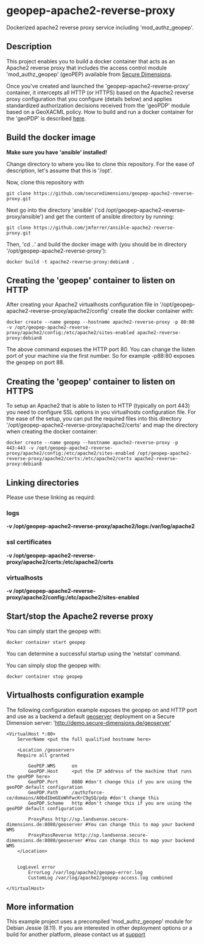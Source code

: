 # geopep-apache2-reverse-proxy
Dockerized apache2 reverse proxy service including 'mod_authz_geopep'.

## Description
This project enables you to build a docker container that acts as an Apache2 reverse proxy
that includes the access control module 'mod_authz_geopep' (geoPEP) available from [Secure Dimensions](https://www.secure-dimensions.de).

Once you've created and launched the 'geopep-apache2-reverse-proxy' container, it intercepts all HTTP (or HTTPS) based on the
Apache2 reverse proxy configuration that you configure (details below) and applies standardized authorization decisions received 
from the 'geoPDP' module based on a GeoXACML policy. How to build and run a docker container for the 'geoPDP' is described [here](todo).

## Build the docker image
**Make sure you have 'ansible' installed!**

Change directory to where you like to clone this repository. For the ease of description, let's assume that this is '/opt'.

Now, clone this repository with
```
git clone https://github.com/securedimensions/geopep-apache2-reverse-proxy.git
```

Next go into the directory 'ansible' ('cd /opt/geopep-apache2-reverse-proxy/ansible') and 
get the content of ansible directory by running:
```
git clone https://github.com/jmferrer/ansible-apache2-reverse-proxy.git
```

Then, 'cd ..' and build the docker image with (you should be in directory '/opt/geopep-apache2-reverse-proxy'):
```
docker build -t apache2-reverse-proxy:debian8 .
```

## Creating the 'geopep' container to listen on HTTP
After creating your Apache2 virtualhosts configuration file in '/opt/geopep-apache2-reverse-proxy/apache2/config' create the docker container with:
```
docker create --name geopep --hostname apache2-reverse-proxy -p 80:80 -v /opt/geopep-apache2-reverse-proxy/apache2/config:/etc/apache2/sites-enabled apache2-reverse-proxy:debian8
```
The above command exposes the HTTP port 80. You can change the listen port of your machine via the first number. So for example -p88:80 exposes the geopep on port 88.

## Creating the 'geopep' container to listen on HTTPS
To setup an Apache2 that is able to listen to HTTP (typically on port 443) you need to configure SSL options in you virtualhosts configuration file.
For the ease of the setup, you can put the required files into this directory '/opt/geopep-apache2-reverse-proxy/apache2/certs' and map the directory when creating the docker container:
```
docker create --name geopep --hostname apache2-reverse-proxy -p 443:443 -v /opt/geopep-apache2-reverse-proxy/apache2/config:/etc/apache2/sites-enabled /opt/geopep-apache2-reverse-proxy/apache2/certs:/etc/apache2/certs apache2-reverse-proxy:debian8
```

## Linking directories
Please use these linking as requird:
### logs
**-v /opt/geopep-apache2-reverse-proxy/apache2/logs:/var/log/apache2**
### ssl certificates
**-v /opt/geopep-apache2-reverse-proxy/apache2/certs:/etc/apache2/certs**

### virtualhosts
**-v /opt/geopep-apache2-reverse-proxy/apache2/config:/etc/apache2/sites-enabled**

## Start/stop the Apache2 reverse proxy
You can simply start the geopep with:
````
docker container start geopep
````
You can determine a successful startup using the 'netstat' command.

You can simply stop the geopep with:
````
docker container stop geopep
````

## Virtualhosts configuration example
The following configuration example exposes the geopep on and HTTP port and use as a backend 
a default [geoserver](http://http://geoserver.org/) deployment on a Secure Dimension server:
'http://demo.secure-dimensions.de/geoserver'

```
<VirtualHost *:80>
    ServerName <put the full qualified hostname here>

    <Location /geoserver>
	Require all granted

        GeoPEP.WMS      on
        GeoPDP.Host     <put the IP address of the machine that runs the geoPDP here>
        GeoPDP.Port     8080 #don't change this if you are using the geoPDP default configuration
        GeoPDP.Path     /authzforce-ce/domains/A0bdIbmGEeWhFwcKrC9gSQ/pdp #don't change this
        GeoPDP.Scheme   http #don't change this if you are using the geoPDP default configuration

        ProxyPass http://sp.landsense.secure-dimensions.de:8080/geoserver #You can change this to map your backend WMS
        ProxyPassReverse http://sp.landsense.secure-dimensions.de:8080/geoserver #You can change this to map your backend WMS
    </Location>


	LogLevel error
        ErrorLog /var/log/apache2/geopep-error.log
        CustomLog /var/log/apache2/geopep-access.log combined

</VirtualHost>
```

## More information
This example project uses a precompiled 'mod_authz_geopep' module for Debian Jessie (8.11).
If you are interested in other deployment options or a build for another platform, please contact us at [support](mailto:support@secure-dimensions.de)
